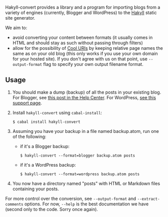 Hakyll-convert provides a library and a program for importing blogs from
a variety of engines (currently, Blogger and WordPress) to the [Hakyll][hakyll]
static site generator.

We aim to:

* avoid converting your content between formats (it usually comes in
  HTML and should stay as such without passing through filters)
* allow for the possibility of [Cool URIs][cool-uris] by keeping
  relative page names the same as on your old blog (this only works
  if you use your own domain for your hosted site). If you don't agree with us
  on that point, use `--output-format` flag to specify your own output filename
  format.

Usage
-----

1. You should make a dump (backup) of all the posts in your existing blog. For
   Blogger, see [this post in the Help
   Center](https://support.google.com/blogger/answer/41387). For WordPress,
   [see this support page](https://wordpress.com/support/export/).

2. Install `hakyll-convert` using `cabal-install`:

   ```console
   $ cabal install hakyll-convert
   ```
3. Assuming you have your backup in a file named backup.atom, run one of the following:

   - if it's a Blogger backup:

     ```console
     $ hakyll-convert --format=blogger backup.atom posts
     ```

   - if it's a WordPress backup:

     ```console
     $ hakyll-convert --format=wordpress backup.atom posts
     ```
4. You now have a directory named "posts" with HTML or Markdown files containing your posts.

For more control over the conversion, see `--output-format` and
`--extract-comments` options. For now, `--help` is the best documentation we
have (second only to the code. Sorry once again).

[hakyll]:    http://jaspervdj.be/hakyll/
[cool-uris]: http://www.w3.org/Provider/Style/URI.html
